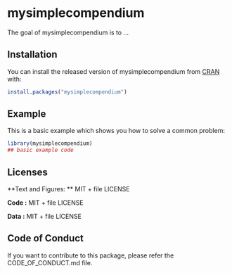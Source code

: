 # mysimplecompendium

<!-- badges: start -->
<!-- badges: end -->

The goal of mysimplecompendium is to ...

## Installation

You can install the released version of mysimplecompendium from [CRAN](https://CRAN.R-project.org) with:

``` r
install.packages("mysimplecompendium")
```

## Example

This is a basic example which shows you how to solve a common problem:

``` r
library(mysimplecompendium)
## basic example code
```
## Licenses

**Text and Figures: ** MIT + file LICENSE

**Code :** MIT + file LICENSE

**Data :** MIT + file LICENSE

## Code of Conduct
If you want to contribute to this package, please refer the CODE_OF_CONDUCT.md file.
